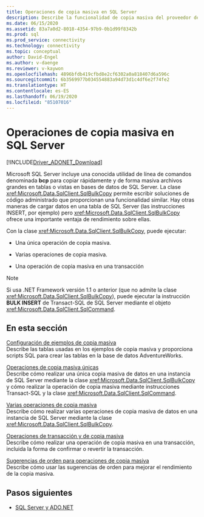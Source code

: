 ```yaml
---
title: Operaciones de copia masiva en SQL Server
description: Describe la funcionalidad de copia masiva del proveedor de datos de .NET para SQL Server.
ms.date: 06/15/2020
ms.assetid: 83a7a0d2-8018-4354-97b9-0b1d99f8342b
ms.prod: sql
ms.prod_service: connectivity
ms.technology: connectivity
ms.topic: conceptual
author: David-Engel
ms.author: v-daenge
ms.reviewer: v-kaywon
ms.openlocfilehash: 4896bfdb419cfbd8e2cf6302a0a818407d6a596c
ms.sourcegitcommit: 6b3569977b034554883a94d73d1c4df6e2f74fe2
ms.translationtype: HT
ms.contentlocale: es-ES
ms.lasthandoff: 06/19/2020
ms.locfileid: "85107016"
---
```

# <a name="bulk-copy-operations-in-sql-server"></a>Operaciones de copia masiva en SQL Server

[!INCLUDE[Driver_ADONET_Download](../../../includes/driver_adonet_download.md)]

Microsoft SQL Server incluye una conocida utilidad de línea de comandos denominada **bcp** para copiar rápidamente y de forma masiva archivos grandes en tablas o vistas en bases de datos de SQL Server. La clase <xref:Microsoft.Data.SqlClient.SqlBulkCopy> permite escribir soluciones de código administrado que proporcionan una funcionalidad similar. Hay otras maneras de cargar datos en una tabla de SQL Server (las instrucciones INSERT, por ejemplo) pero <xref:Microsoft.Data.SqlClient.SqlBulkCopy> ofrece una importante ventaja de rendimiento sobre ellas.  
  
Con la clase <xref:Microsoft.Data.SqlClient.SqlBulkCopy>, puede ejecutar:  
  
- Una única operación de copia masiva.  
  
- Varias operaciones de copia masiva.  
  
- Una operación de copia masiva en una transacción  
  
> [!NOTE]
>  Si usa .NET Framework versión 1.1 o anterior (que no admite la clase <xref:Microsoft.Data.SqlClient.SqlBulkCopy>), puede ejecutar la instrucción **BULK INSERT** de Transact-SQL de SQL Server mediante el objeto <xref:Microsoft.Data.SqlClient.SqlCommand>.  
  
## <a name="in-this-section"></a>En esta sección  
[Configuración de ejemplos de copia masiva](bulk-copy-example-setup.md)  
Describe las tablas usadas en los ejemplos de copia masiva y proporciona scripts SQL para crear las tablas en la base de datos AdventureWorks.  
  
[Operaciones de copia masiva únicas](single-bulk-copy-operations.md)  
Describe cómo realizar una única copia masiva de datos en una instancia de SQL Server mediante la clase <xref:Microsoft.Data.SqlClient.SqlBulkCopy> y cómo realizar la operación de copia masiva mediante instrucciones Transact-SQL y la clase <xref:Microsoft.Data.SqlClient.SqlCommand>.  
  
[Varias operaciones de copia masiva](multiple-bulk-copy-operations.md)  
Describe cómo realizar varias operaciones de copia masiva de datos en una instancia de SQL Server mediante la clase <xref:Microsoft.Data.SqlClient.SqlBulkCopy>.  
  
[Operaciones de transacción y de copia masiva](transaction-bulk-copy-operations.md)  
Describe cómo realizar una operación de copia masiva en una transacción, incluida la forma de confirmar o revertir la transacción.  

[Sugerencias de orden para operaciones de copia masiva](bulk-copy-order-hints.md)  
Describe cómo usar las sugerencias de orden para mejorar el rendimiento de la copia masiva.
  
## <a name="next-steps"></a>Pasos siguientes
- [SQL Server y ADO.NET](index.md)
